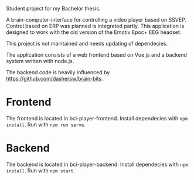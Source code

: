Student project for my Bachelor thesis. 

A brain-computer-interface for controlling a video player based on SSVEP. 
Control based on ERP was planned is integrated partly.
This application is designed to work with the old version of the Emotiv Epoc+ EEG headset.

This project is not maintained and needs updating of dependecies.

The application consists of a web frontend based on Vue.js and a backend system written with node.js. 

The backend code is heavily influenced by https://github.com/dashersw/brain-bits. 

# Frontend

The frontend is located in bci-player-frontend.
Install dependecies with `npm install`.
Run with `npm run serve`.


# Backend

The backend is located in bci-player-backend.
Install dependecies with `npm install`.
Run with `npm start`.